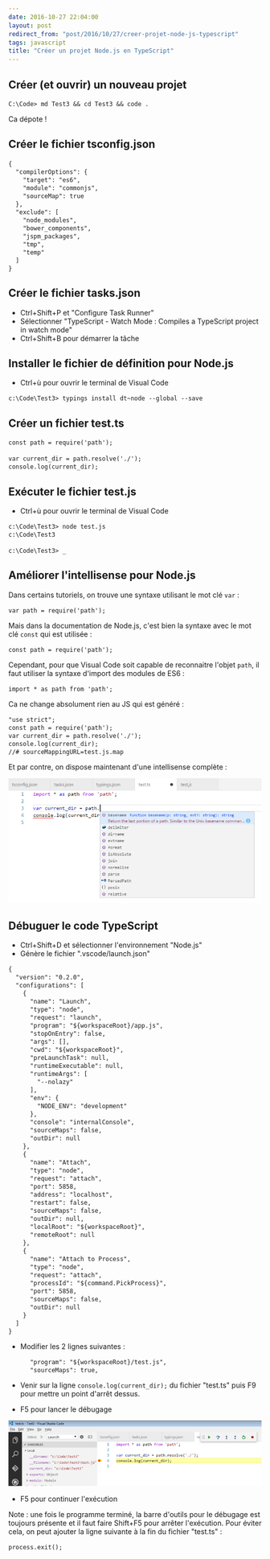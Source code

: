 ```yaml
---
date: 2016-10-27 22:04:00
layout: post
redirect_from: "post/2016/10/27/creer-projet-node-js-typescript"
tags: javascript
title: "Créer un projet Node.js en TypeScript"
---
```


## Créer (et ouvrir) un nouveau projet

```
C:\Code> md Test3 && cd Test3 && code .
```

Ca dépote !

## Créer le fichier tsconfig.json

```
{
  "compilerOptions": {
    "target": "es6",
    "module": "commonjs",
    "sourceMap": true
  },
  "exclude": [
    "node_modules",
    "bower_components",
    "jspm_packages",
    "tmp",
    "temp"
  ]
}
```

## Créer le fichier tasks.json

* Ctrl+Shift+P et "Configure Task Runner"
* Sélectionner "TypeScript - Watch Mode : Compiles a TypeScript project in watch
  mode"
* Ctrl+Shift+B pour démarrer la tâche

## Installer le fichier de définition pour Node.js

* Ctrl+ù pour ouvrir le terminal de Visual Code

```
c:\Code\Test3> typings install dt~node --global --save
```

## Créer un fichier test.ts

```
const path = require('path');

var current_dir = path.resolve('./');
console.log(current_dir);
```

## Exécuter le fichier test.js

* Ctrl+ù pour ouvrir le terminal de Visual Code

```
c:\Code\Test3> node test.js
c:\Code\Test3

c:\Code\Test3> _
```

## Améliorer l'intellisense pour Node.js

Dans certains tutoriels, on trouve une syntaxe utilisant le mot clé `var` :

```
var path = require('path');
```

Mais dans la documentation de Node.js, c'est bien la syntaxe avec le mot clé
`const` qui est utilisée :

```
const path = require('path');
```

Cependant, pour que Visual Code soit capable de reconnaitre l'objet `path`, il
faut utiliser la syntaxe d'import des modules de ES6 :

```
import * as path from 'path';
```

Ca ne change absolument rien au JS qui est généré :

```
"use strict";
const path = require('path');
var current_dir = path.resolve('./');
console.log(current_dir);
//# sourceMappingURL=test.js.map
```

Et par contre, on dispose maintenant d'une intellisense complète :

![](/public/2016/node-04-intellisense.png)

## Débuguer le code TypeScript

* Ctrl+Shift+D et sélectionner l'environnement "Node.js"
* Génère le fichier ".vscode/launch.json"

```
{
  "version": "0.2.0",
  "configurations": [
    {
      "name": "Launch",
      "type": "node",
      "request": "launch",
      "program": "${workspaceRoot}/app.js",
      "stopOnEntry": false,
      "args": [],
      "cwd": "${workspaceRoot}",
      "preLaunchTask": null,
      "runtimeExecutable": null,
      "runtimeArgs": [
        "--nolazy"
      ],
      "env": {
        "NODE_ENV": "development"
      },
      "console": "internalConsole",
      "sourceMaps": false,
      "outDir": null
    },
    {
      "name": "Attach",
      "type": "node",
      "request": "attach",
      "port": 5858,
      "address": "localhost",
      "restart": false,
      "sourceMaps": false,
      "outDir": null,
      "localRoot": "${workspaceRoot}",
      "remoteRoot": null
    },
    {
      "name": "Attach to Process",
      "type": "node",
      "request": "attach",
      "processId": "${command.PickProcess}",
      "port": 5858,
      "sourceMaps": false,
      "outDir": null
    }
  ]
}
```

* Modifier les 2 lignes suivantes :

```
      "program": "${workspaceRoot}/test.js",
      "sourceMaps": true,
```

* Venir sur la ligne `console.log(current_dir);` du fichier "test.ts" puis F9
  pour mettre un point d'arrêt dessus.

* F5 pour lancer le débugage

![](/public/2016/node-04-debug.png)

* F5 pour continuer l'exécution

Note : une fois le programme terminé, la barre d'outils pour le débugage est
toujours présente et il faut faire Shift+F5 pour arrêter l'exécution. Pour
éviter cela, on peut ajouter la ligne suivante à la fin du fichier "test.ts" :

```
process.exit();
```

